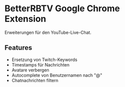 # BetterRBTV Google Chrome Extension
Erweiterungen für den YouTube-Live-Chat.

## Features
* Ersetzung von Twitch-Keywords
* Timestamps für Nachrichten
* Avatare verbergen
* Autocomplete von Benutzernamen nach "@"
* Chatnachrichten filtern
